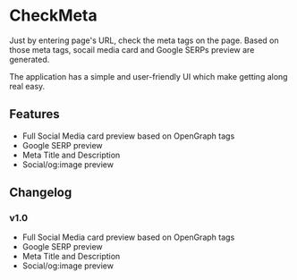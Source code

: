 # CheckMeta
Just by entering page's URL, check the meta tags on the page. Based on those meta tags, socail media card and Google SERPs preview are generated.

The application has a simple and user-friendly UI which make getting along real easy.

## Features
* Full Social Media card preview based on OpenGraph tags
* Google SERP preview
* Meta Title and Description
* Social/og:image preview

## Changelog
### v1.0
* Full Social Media card preview based on OpenGraph tags
* Google SERP preview
* Meta Title and Description
* Social/og:image preview